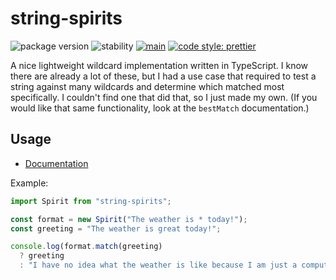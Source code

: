 # string-spirits

![package version](https://img.shields.io/badge/dynamic/json?color=d0d0d0&label=string-spirits&prefix=v&query=%24%5B%27dist-tags%27%5D.latest&url=https%3A%2F%2Fregistry.npmjs.com%2Fstring-spirits)
![stability](https://img.shields.io/badge/stability-release-66f29a.svg)
[![main](https://github.com/partheseas/string-spirits/workflows/main/badge.svg)](https://github.com/partheseas/string-spirits/actions)
[![code style: prettier](https://img.shields.io/badge/code_style-prettier-ff69b4.svg)](https://github.com/prettier/prettier)

A nice lightweight wildcard implementation written in TypeScript. I know there are already
a lot of these, but I had a use case that required to test a string against many wildcards
and determine which matched most specifically. I couldn't find one that did that, so
I just made my own. (If you would like that same functionality, look at the `bestMatch`
documentation.)

## Usage

-   [Documentation](https://string-spirits.now.sh)

Example:

```JavaScript
import Spirit from "string-spirits";

const format = new Spirit("The weather is * today!");
const greeting = "The weather is great today!";

console.log(format.match(greeting)
  ? greeting
  : "I have no idea what the weather is like because I am just a computer!");
```
